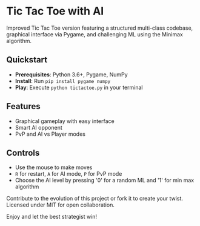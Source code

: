 # Tic Tac Toe with AI

Improved Tic Tac Toe  version featuring a structured multi-class codebase, graphical interface via Pygame, and challenging ML using the Minimax algorithm. 

## Quickstart
- **Prerequisites**: Python 3.6+, Pygame, NumPy
- **Install**: Run `pip install pygame numpy`
- **Play**: Execute `python tictactoe.py` in your terminal

## Features
- Graphical gameplay with easy interface
- Smart AI opponent
- PvP and AI vs Player modes

## Controls
- Use the mouse to make moves
- `R` for restart, `A` for AI mode, `P` for PvP mode
- Choose the AI level by pressing '0' for a random ML and '1' for min max algorithm

Contribute to the evolution of this project or fork it to create your twist. Licensed under MIT for open collaboration.

Enjoy and let the best strategist win!
